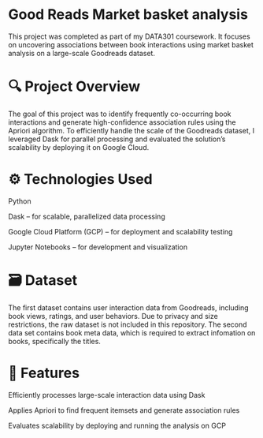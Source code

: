 # Good Reads Market basket analysis

This project was completed as part of my DATA301 coursework. It focuses on uncovering associations between book interactions using market basket analysis on a large-scale Goodreads dataset.

# 🔍 Project Overview
The goal of this project was to identify frequently co-occurring book interactions and generate high-confidence association rules using the Apriori algorithm. To efficiently handle the scale of the Goodreads dataset, I leveraged Dask for parallel processing and evaluated the solution’s scalability by deploying it on Google Cloud.

# ⚙️ Technologies Used

Python

Dask – for scalable, parallelized data processing

Google Cloud Platform (GCP) – for deployment and scalability testing

Jupyter Notebooks – for development and visualization

# 🗃️ Dataset
The first dataset contains user interaction data from Goodreads, including book views, ratings, and user behaviors. Due to privacy and size restrictions, the raw dataset is not included in this repository. The second data set contains book meta data, which is required to extract infomation on books, specifically the titles.

# 🚀 Features
Efficiently processes large-scale interaction data using Dask

Applies Apriori to find frequent itemsets and generate association rules

Evaluates scalability by deploying and running the analysis on GCP
